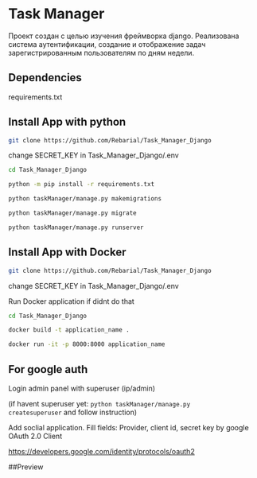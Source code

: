 # Task Manager
Проект создан с целью изучения фреймворка django. Реализована система аутентификации, создание и отображение задач зарегистрированным пользователям по дням недели.
## Dependencies

requirements.txt

## Install App with python

``` bash
git clone https://github.com/Rebarial/Task_Manager_Django
```
change SECRET_KEY in Task_Manager_Django/.env

``` bash
cd Task_Manager_Django

python -m pip install -r requirements.txt

python taskManager/manage.py makemigrations

python taskManager/manage.py migrate

python taskManager/manage.py runserver
```
## Install App with Docker
``` bash
git clone https://github.com/Rebarial/Task_Manager_Django
```
change SECRET_KEY in Task_Manager_Django/.env

Run Docker application if didnt do that
``` bash
cd Task_Manager_Django

docker build -t application_name .

docker run -it -p 8000:8000 application_name
```
## For google auth

Login admin panel with superuser (ip/admin)

(if havent superuser yet: <code>python taskManager/manage.py createsuperuser</code> and follow instruction)

Add soclial application. Fill fields: Provider, client id, secret key by google OAuth 2.0 Client

https://developers.google.com/identity/protocols/oauth2

##Preview

